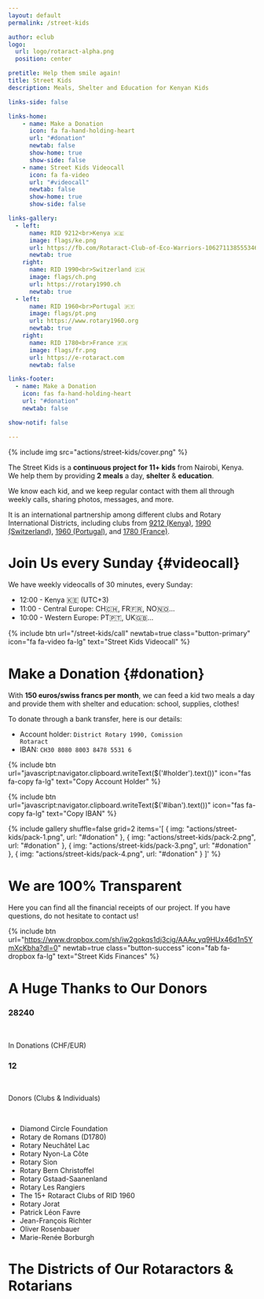 ```yaml
---
layout: default
permalink: /street-kids

author: eclub
logo:
  url: logo/rotaract-alpha.png
  position: center

pretitle: Help them smile again!
title: Street Kids
description: Meals, Shelter and Education for Kenyan Kids

links-side: false

links-home:
    - name: Make a Donation
      icon: fa fa-hand-holding-heart
      url: "#donation"
      newtab: false
      show-home: true
      show-side: false
    - name: Street Kids Videocall
      icon: fa fa-video
      url: "#videocall"
      newtab: false
      show-home: true
      show-side: false

links-gallery:
  - left:
      name: RID 9212<br>Kenya 🇰🇪
      image: flags/ke.png
      url: https://fb.com/Rotaract-Club-of-Eco-Warriors-106271138555346
      newtab: true
    right:
      name: RID 1990<br>Switzerland 🇨🇭
      image: flags/ch.png
      url: https://rotary1990.ch
      newtab: true
  - left:
      name: RID 1960<br>Portugal 🇵🇹
      image: flags/pt.png
      url: https://www.rotary1960.org
      newtab: true
    right:
      name: RID 1780<br>France 🇫🇷
      image: flags/fr.png
      url: https://e-rotaract.com
      newtab: false

links-footer:
  - name: Make a Donation
    icon: fas fa-hand-holding-heart
    url: "#donation"
    newtab: false

show-notif: false

---
```


{% include img src="actions/street-kids/cover.png" %}

The Street Kids is a **continuous project for 11+ kids** from Nairobi, Kenya. We help them by providing **2 meals** a day, **shelter** & **education**.

We know each kid, and we keep regular contact with them all through weekly calls, sharing photos, messages, and more.

It is an international partnership among different clubs and Rotary International Districts, including clubs from [9212 (Kenya)](https://fb.com/Rotaract-Club-of-Eco-Warriors-106271138555346), [1990 (Switzerland)](https://rotary1990.ch), [1960 (Portugal)](https://www.rotary1960.org), and [1780 (France)](https://e-rotaract.com).

# Join Us every Sunday {#videocall}

We have weekly videocalls of 30 minutes, every Sunday:

- 12:00 - Kenya 🇰🇪 (UTC+3)
- 11:00 - Central Europe: CH🇨🇭, FR🇫🇷, NO🇳🇴...
- 10:00 - Western Europe: PT🇵🇹, UK🇬🇧...

{% include btn
  url="/street-kids/call"
  newtab=true
  class="button-primary"
  icon="fa fa-video fa-lg"
  text="Street Kids Videocall"
%}

# Make a Donation {#donation}

With **150 euros/swiss francs per month**, we can feed a kid two meals a day and provide them with shelter and education: school, supplies, clothes!

<!--
<p style="text-align: center;">
  <a href="https://donorbox.org/street-kids-rotaract?default_interval=o" target="_blank" class="button button-primary">
    <i class="fas fa-hand-holding-heart fa-lg"></i> Donate to Street Kids
  </a>
</p>
-->

To donate through a bank transfer, here is our details:

- Account holder: <code id="holder">District Rotary 1990, Comission Rotaract</code>
- IBAN: <code id="iban">CH30 8080 8003 8478 5531 6</code>

{% include btn
  url="javascript:navigator.clipboard.writeText($('#holder').text())"
  icon="fas fa-copy fa-lg"
  text="Copy Account Holder"
%}

{% include btn
  url="javascript:navigator.clipboard.writeText($('#iban').text())"
  icon="fas fa-copy fa-lg"
  text="Copy IBAN"
%}

{% include gallery
  shuffle=false
  grid=2
  items='[
    { img: "actions/street-kids/pack-1.png", url: "#donation" },
    { img: "actions/street-kids/pack-2.png", url: "#donation" },
    { img: "actions/street-kids/pack-3.png", url: "#donation" },
    { img: "actions/street-kids/pack-4.png", url: "#donation" }
  ]'
%}

# We are 100% Transparent

Here you can find all the financial receipts of our project. If you have questions, do not hesitate to contact us!

{% include btn
  url="https://www.dropbox.com/sh/iw2gokqs1dj3cig/AAAv_yq9HUx46d1n5YmXcKbha?dl=0"
  newtab=true
  class="button-success"
  icon="fab fa-dropbox fa-lg"
  text="Street Kids Finances"
%}

# A Huge Thanks to Our Donors

<section id="stats" class="animate-this">
  <div class="row">
    <div class="col-twelve">
      <div class="block-1-2 block-tab-1-2 block-mob-full stats-list">
        <div class="bgrid stat">
          <div class="icon-part">
            <i class="fas fa-hand-holding-heart fa-lg"></i>
          </div>
          <h3 class="stat-count">28240</h3>
          <br>
          <p>In Donations (CHF/EUR)</p>
        </div>
        <div class="bgrid stat">
          <div class="icon-part">
            <i class="fas fa-child fa-lg"></i>
          </div>
          <h3 class="stat-count">12</h3>
          <br>
          <p>Donors (Clubs & Individuals)</p>
        </div>
      </div>
    </div>
  </div>
</section>

<br>

- Diamond Circle Foundation
- Rotary de Romans (D1780) [<a-out/>](https://rotaryromans.com)
- Rotary Neuchâtel Lac [<a-out/>](https://neuchatel-lac.rotary1990.ch/fr)
- Rotary Nyon-La Côte [<a-out/>](https://nyon-la-cote.rotary1990.ch/fr)
- Rotary Sion [<a-out/>](https://sion.rotary1990.ch/fr)
- Rotary Bern Christoffel [<a-out/>](https://bern-christoffel.rotary1990.ch/fr)
- Rotary Gstaad-Saanenland [<a-out/>](https://gstaad-saanenland.rotary1990.ch/fr)
- Rotary Les Rangiers [<a-out/>](https://les-rangiers.rotary1990.ch/fr)
- The 15+ Rotaract Clubs of RID 1960 [<a-out/>](https://www.rotaract1960.org/clubes-rtc)
- Rotary Jorat [<a-out/>](https://jorat.rotary1990.ch/fr)
- Patrick Léon Favre
- Jean-François Richter
- Oliver Rosenbauer
- Marie-Renée Borburgh

# The Districts of Our Rotaractors & Rotarians
